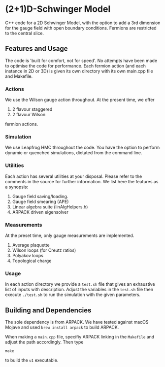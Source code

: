 # (2+1)D-Schwinger Model

C++ code for a 2D Schwinger Model, with the option to add a 3rd dimension
for the gauge field with open boundary conditions. Fermions are restricted
to the central slice.

## Features and Usage

The code is 'built for comfort, not for speed'. No attempts have been made to
optimise the code for performance. Each fermion action (and each instance in
2D or 3D) is given its own directory with its own main.cpp file and Makefile.

### Actions

We use the Wilson gauge action throughout. At the present time, we offer

   1. 2 flavour staggered
   2. 2 flavour Wilson

fermion actions.

### Simulation

We use Leapfrog HMC throughout the code. You have the option to perform dynamic
or quenched simulations, dictated from the command line.

### Utilities

Each action has several utilities at your disposal. Please refer to the comments in
the source for further information. We list here the features as a synopsis:

   1. Gauge field saving/loading.
   2. Gauge field smearing (APE)
   3. Linear algebra suite (linAlgHelpers.h)
   4. ARPACK driven eigensolver

### Measurements

At the preset time, only gauge measurements are implemented.

   1. Average plaquette
   2. Wilson loops (for Creutz ratios)
   3. Polyakov loops
   4. Topological charge

### Usage

In each action directory we provide a `test.sh` file that gives an exhaustive
list of inputs with description. Adjust the variables in the `test.sh` file
then execute `./test.sh` to run the simulation with the given parameters.

## Building and Dependencies

The sole dependency is from ARPACK. We have tested against macOS Mojave and used
`brew install arpack` to build ARPACK.

When making a `main.cpp` file, specifiy ARPACK linking in the `Makefile` and adjust
the path accordingly. Then type

    make

to build the `u1` executable.

